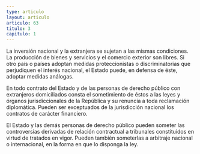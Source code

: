 ```yaml
---
type: articulo
layout: articulo
articulo: 63
titulo: 3
capitulo: 1
---
```

La inversión nacional y la extranjera se sujetan a las mismas condiciones. La producción de bienes y servicios y el comercio exterior son libres. Si otro país o países adoptan medidas proteccionistas o discriminatorias que perjudiquen el interés nacional, el Estado puede, en defensa de éste, adoptar medidas análogas.

En todo contrato del Estado y de las personas de derecho público con extranjeros domiciliados consta el sometimiento de éstos a las leyes y órganos jurisdiccionales de la República y su renuncia a toda reclamación diplomática. Pueden ser exceptuados de la jurisdicción nacional los contratos de carácter financiero.

El Estado y las demás personas de derecho público pueden someter las controversias derivadas de relación contractual a tribunales constituidos en virtud de tratados en vigor. Pueden también someterlas a arbitraje nacional o internacional, en la forma en que lo disponga la ley.
